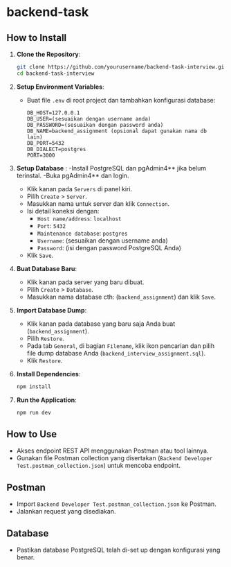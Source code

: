 # backend-task

## How to Install

1. **Clone the Repository**:

   ```bash
   git clone https://github.com/yourusername/backend-task-interview.git
   cd backend-task-interview
   ```

2. **Setup Environment Variables**:

   - Buat file `.env` di root project dan tambahkan konfigurasi database:
     ```plaintext
     DB_HOST=127.0.0.1
     DB_USER=(sesuaikan dengan username anda)
     DB_PASSWORD=(sesuaikan dengan password anda)
     DB_NAME=backend_assignment (opsional dapat gunakan nama db lain)
     DB_PORT=5432
     DB_DIALECT=postgres
     PORT=3000
     ```

3. **Setup Database** :
   -Install PostgreSQL dan pgAdmin4** jika belum terinstal.
   -Buka pgAdmin4** dan login.
   - Klik kanan pada `Servers` di panel kiri.
   - Pilih `Create` > `Server`.
   - Masukkan nama untuk server dan klik `Connection`.
   - Isi detail koneksi dengan:
     - `Host name/address`: `localhost`
     - `Port`: `5432`
     - `Maintenance database`: `postgres`
     - `Username`: (sesuaikan dengan username anda)
     - `Password`: (isi dengan password PostgreSQL Anda)
   - Klik `Save`.

4. **Buat Database Baru**:
   - Klik kanan pada server yang baru dibuat.
   - Pilih `Create` > `Database`.
   - Masukkan nama database cth: (`backend_assignment`) dan klik `Save`.

5. **Import Database Dump**:
   - Klik kanan pada database yang baru saja Anda buat (`backend_assignment`).
   - Pilih `Restore`.
   - Pada tab `General`, di bagian `Filename`, klik ikon pencarian dan pilih file dump database Anda (`backend_interview_assignment.sql`).
   - Klik `Restore`.

6. **Install Dependencies**:
   ```bash
   npm install
   ```

7. **Run the Application**:
   ```bash
   npm run dev
   ```

## How to Use

- Akses endpoint REST API menggunakan Postman atau tool lainnya.
- Gunakan file Postman collection yang disertakan (`Backend Developer Test.postman_collection.json`) untuk mencoba endpoint.

## Postman

- Import `Backend Developer Test.postman_collection.json` ke Postman.
- Jalankan request yang disediakan.

## Database

- Pastikan database PostgreSQL telah di-set up dengan konfigurasi yang benar.
